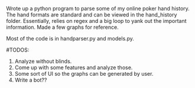 Wrote up a python program to parse some of my online poker hand history. 
The hand formats are standard and can be viewed in the hand_history folder. 
Essentially, relies on regex and a big loop to yank out the important information. 
Made a few graphs for reference. 

Most of the code is in handparser.py and models.py.

#TODOS:
1. Analyze without blinds.
2. Come up with some features and analyze those.
3. Some sort of UI so the graphs can be generated by user. 
4. Write a bot??
